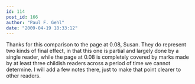 ```yaml
---
id: 114
post_id: 166
author: "Paul F. Gehl"
date: "2009-04-19 18:33:12"
---
```

Thanks for this comparison to the page at 0.08, Susan. They do represent two kinds of final effect, in that this one is partial and largely done by a single reader, while the page at 0.08 is completely covered by marks made by at least three childish readers across a period of time we cannot determine. I will add a few notes there, just to make that point clearer to other readers.
